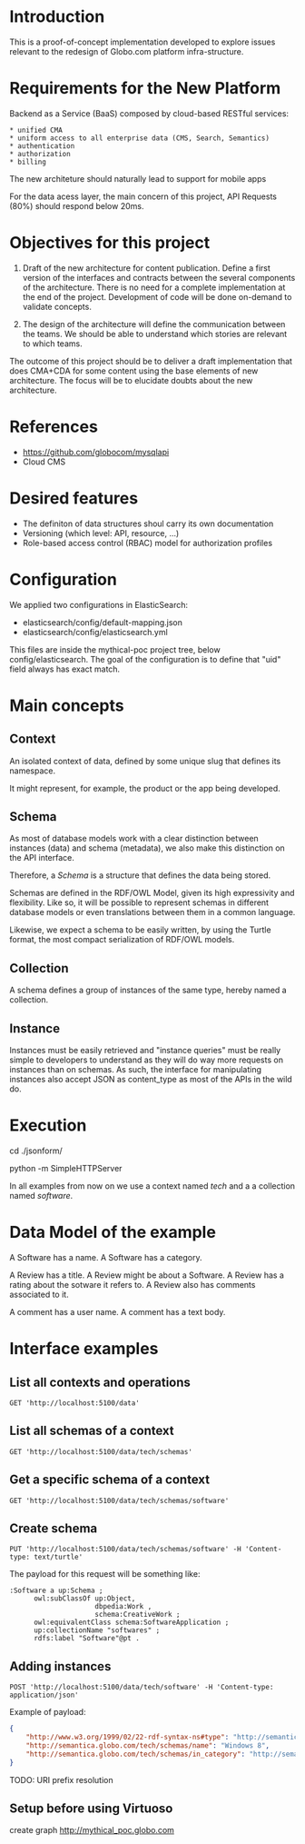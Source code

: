 Introduction
============

This is a proof-of-concept implementation developed to explore issues relevant
to the redesign of Globo.com platform infra-structure.

Requirements for the New Platform
=================================

  Backend as a Service (BaaS) composed by cloud-based RESTful services:

    * unified CMA
    * uniform access to all enterprise data (CMS, Search, Semantics)
    * authentication
    * authorization
    * billing

  The new architeture should naturally lead to support for mobile apps

  For the data acess layer, the main concern of this project, API Requests (80%) should respond below 20ms.

Objectives for this project
===========================

 1) Draft of the new architecture for content publication.
    Define a first version of the interfaces and contracts between the
    several components of the architecture.
    There is no need for a complete implementation at the end of the project.
    Development of code will be done on-demand to validate concepts.

 2) The design of the architecture will define the communication between the teams.
    We should be able to understand which stories are relevant to which teams. 

  The outcome of this project should be to deliver a draft implementation that
  does CMA+CDA for some content using the base elements of new architecture.
  The focus will be to elucidate doubts about the new architecture.

References
==========

 * https://github.com/globocom/mysqlapi
 * Cloud CMS 

Desired features
================

  * The definiton of data structures shoul carry its own documentation
  * Versioning (which level: API, resource, ...)
  * Role-based access control (RBAC) model for authorization profiles 

Configuration
=============

We applied two configurations in ElasticSearch:
 - elasticsearch/config/default-mapping.json 
 - elasticsearch/config/elasticsearch.yml

This files are inside the mythical-poc project tree, below config/elasticsearch. 
The goal of the configuration is to define that "uid" field always has exact match.

Main concepts
====

Context
----

An isolated context of data, defined by some unique slug that defines its namespace.

It might represent, for example, the product or the app being developed.

Schema
---

As most of database models work with a clear distinction between instances (data) and
schema (metadata), we also make this distinction on the API interface.

Therefore, a *Schema* is a structure that defines the data being stored.

Schemas are defined in the RDF/OWL Model, given its high expressivity and flexibility. Like so,
it will be possible to represent schemas in different database models or even translations between them
in a common language.

Likewise, we expect a schema to be easily written, by using the Turtle format, the
most compact serialization of RDF/OWL models.

Collection
--

A schema defines a group of instances of the same type, hereby named a collection.

Instance
---

Instances must be easily retrieved and "instance queries" must be really simple
to developers to understand as they will do way more requests on instances than on schemas. As such,
the interface for manipulating instances also accept JSON as content_type as most of the APIs in
the wild do.

Execution
=========

cd ./jsonform/

python -m SimpleHTTPServer

In all examples from now on we use a context named *tech* and a
a collection named *software*.

Data Model of the example
==========

A Software has a name.
A Software has a category.

A Review has a title.
A Review might be about a Software.
A Review has a rating about the sotware it refers to.
A Review also has comments associated to it.

A comment has a user name.
A comment has a text body.

Interface examples
======

List all contexts and operations
--------

```http
GET 'http://localhost:5100/data'
```

List all schemas of a context
---

```http
GET 'http://localhost:5100/data/tech/schemas'
```

Get a specific schema of a context
---

```http
GET 'http://localhost:5100/data/tech/schemas/software'
```

Create schema
---

```http
PUT 'http://localhost:5100/data/tech/schemas/software' -H 'Content-type: text/turtle'
```

The payload for this request will be something like:

    :Software a up:Schema ;
          owl:subClassOf up:Object,
                         dbpedia:Work ,
                         schema:CreativeWork ;
          owl:equivalentClass schema:SoftwareApplication ;
          up:collectionName "softwares" ;
          rdfs:label "Software"@pt .

Adding instances
---

```http
POST 'http://localhost:5100/data/tech/software' -H 'Content-type: application/json'
```

Example of payload:

```json
{
    "http://www.w3.org/1999/02/22-rdf-syntax-ns#type": "http://semantica.globo.com/tech/schemas/Software",
    "http://semantica.globo.com/tech/schemas/name": "Windows 8",
    "http://semantica.globo.com/tech/schemas/in_category": "http://semantica.globo.com/tech/software-categories/OperatingSystem"
}
```

TODO: URI prefix resolution

Setup before using Virtuoso
---------------------------
  create graph <http://mythical_poc.globo.com>


